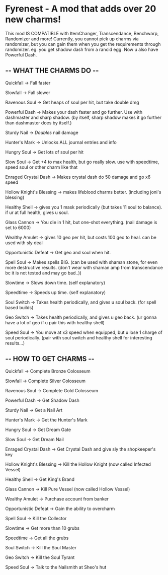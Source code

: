 # Fyrenest - A mod that adds over 20 new charms!
This mod IS COMPATIBLE with ItemChanger, Transcendance, Benchwarp, Randomizer and more!
Currently, you cannot pick up charms via randomizer,
but you can gain them when you get the requirements through randomizer.
eg. you get shadow dash from a rancid egg. Now u also have Powerful Dash.

## -- WHAT THE CHARMS DO --
Quickfall -> Fall faster

Slowfall -> Fall slower

Ravenous Soul -> Get heaps of soul per hit, but take double dmg

Powerful Dash -> Makes your dash faster and go further. Use with dashmaster and sharp shadow. (by itself, sharp shadow makes it go further than dashmaster does by itself.)

Sturdy Nail -> *Doubles* nail damage

Hunter's Mark -> Unlocks ALL journal entries and info

Hungry Soul -> Get lots of soul per hit

Slow Soul -> Get +4 to max health, but go really slow. use with speedtime, speed soul or other charm like that

Enraged Crystal Dash -> Makes crystal dash do 50 damage and go x6 speed

Hollow Knight's Blessing -> makes lifeblood charms better. (including joni's blessing)

Healthy Shell -> gives you 1 mask periodically (but takes 11 soul to balance). if ur at full health, gives u soul.

Glass Cannon -> You die in 1 hit, but one-shot everything. (nail damage is set to 6000)

Wealthy Amulet -> gives 10 geo per hit, but costs 100 geo to heal. can be used with sly deal

Opportunistic Defeat -> Get geo and soul when hit.

Spell Soul -> Makes spells BIG. (can be used with shaman stone, for even more destructive results. (don't wear with shaman amp from transcendance bc it is not tested and may go bad..))

Slowtime -> Slows down time. (self explanatory)

Speedtime -> Speeds up time. (self explanatory)

Soul Switch -> Takes health periodically, and gives u soul back. (for spell based builds)

Geo Switch -> Takes health periodically, and gives u geo back. (ur gonna have a lot of geo if u pair this with healthy shell)

Speed Soul -> You move at x3 speed when equipped, but u lose 1 charge of soul periodically. (pair with soul switch and healthy shell for interesting results...)

##   -- HOW TO GET CHARMS --


Quickfall -> Complete Bronze Colosseum

Slowfall -> Complete Silver Colosseum

Ravenous Soul -> Complete Gold Colosseum

Powerful Dash -> Get Shadow Dash

Sturdy Nail -> Get a Nail Art

Hunter's Mark -> Get the Hunter's Mark

Hungry Soul -> Get Dream Gate

Slow Soul -> Get Dream Nail

Enraged Crystal Dash -> Get Crystal Dash and give sly the shopkeeper's key

Hollow Knight's Blessing -> Kill the Hollow Knight (now called Infected Vessel)

Healthy Shell -> Get King's Brand

Glass Cannon -> Kill Pure Vessel (now called Hollow Vessel)

Wealthy Amulet -> Purchase account from banker

Opportunistic Defeat -> Gain the ability to overcharm

Spell Soul -> Kill the Collector

Slowtime -> Get more than 10 grubs

Speedtime -> Get all the grubs

Soul Switch -> Kill the Soul Master

Geo Switch -> Kill the Soul Tyrant

Speed Soul -> Talk to the Nailsmith at Sheo's hut